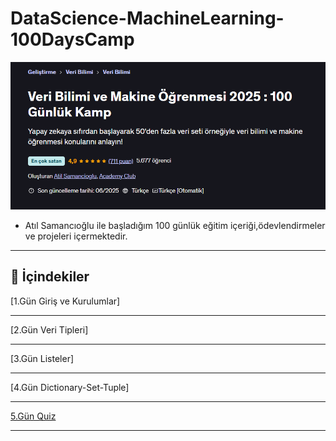# DataScience-MachineLearning-100DaysCamp

![Proje Görseli](https://github.com/berranuralinca/berranuralinca/raw/main/assets/100days.png)

-  Atıl Samancıoğlu ile başladığım 100 günlük eğitim içeriği,ödevlendirmeler ve projeleri içermektedir.

---

## 📌 İçindekiler

 [1.Gün Giriş ve Kurulumlar]
 
---

 [2.Gün Veri Tipleri]
 
---

 [3.Gün Listeler]
 
---

 [4.Gün Dictionary-Set-Tuple]
 
---

 [5.Gün Quiz](./5.gun/)
 
---
